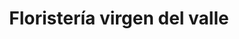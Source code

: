 ---
title: "Floristería virgen del valle"
url: /barcelona/floristeria-virgen-del-valle/
shop: Blumen
---
